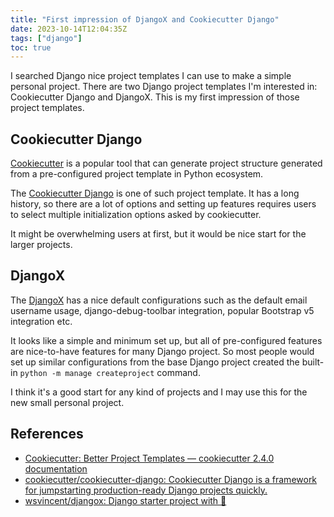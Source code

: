 ```yaml
---
title: "First impression of DjangoX and Cookiecutter Django"
date: 2023-10-14T12:04:35Z
tags: ["django"]
toc: true
---
```


I searched Django nice project templates I can use to make a simple personal project. There are two Django project templates I'm interested in: Cookiecutter Django and DjangoX. This is my first impression of those project templates.

<!--more-->

## Cookiecutter Django

[Cookiecutter](https://cookiecutter.readthedocs.io/en/stable/) is a popular tool that can generate project structure generated from a pre-configured project template in Python ecosystem.

The [Cookiecutter Django](https://github.com/cookiecutter/cookiecutter-django) is one of such project template. It has a long history, so there are a lot of options and setting up features requires users to select multiple initialization options asked by cookiecutter.

It might be overwhelming users at first, but it would be nice start for the larger projects.

## DjangoX

The [DjangoX](https://github.com/wsvincent/djangox) has a nice default configurations such as the default email username usage, django-debug-toolbar integration, popular Bootstrap v5 integration etc.

It looks like a simple and minimum set up, but all of pre-configured features are nice-to-have features for many Django project. So most people would set up similar configurations from the base Django project created the built-in `python -m manage createproject` command.

I think it's a good start for any kind of projects and I may use this for the new small personal project.

## References

- [Cookiecutter: Better Project Templates — cookiecutter 2.4.0 documentation](https://cookiecutter.readthedocs.io/en/stable/)
- [cookiecutter/cookiecutter-django: Cookiecutter Django is a framework for jumpstarting production-ready Django projects quickly.](https://github.com/cookiecutter/cookiecutter-django)
- [wsvincent/djangox: Django starter project with 🔋](https://github.com/wsvincent/djangox) 
